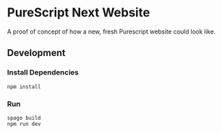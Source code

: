 # PureScript Next Website

A proof of concept of how a new, fresh Purescript website could look like.
## Development

### Install Dependencies

```shell
npm install
```

### Run

```shell
spago build
npm run dev
```
